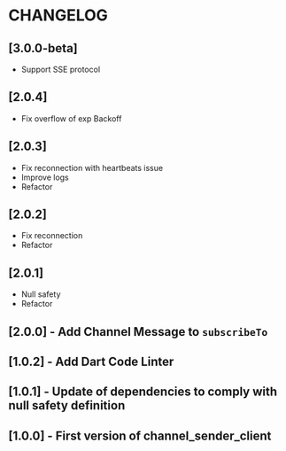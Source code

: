 # CHANGELOG
## [3.0.0-beta] 
- Support SSE protocol
## [2.0.4] 
- Fix overflow of exp Backoff
## [2.0.3] 
- Fix reconnection with heartbeats issue
- Improve logs
- Refactor
## [2.0.2] 
- Fix reconnection 
- Refactor
## [2.0.1] 
- Null safety
- Refactor
## [2.0.0] - Add Channel Message to `subscribeTo`
## [1.0.2] - Add Dart Code Linter
## [1.0.1] - Update of dependencies to comply with null safety definition
## [1.0.0] - First version of channel_sender_client

